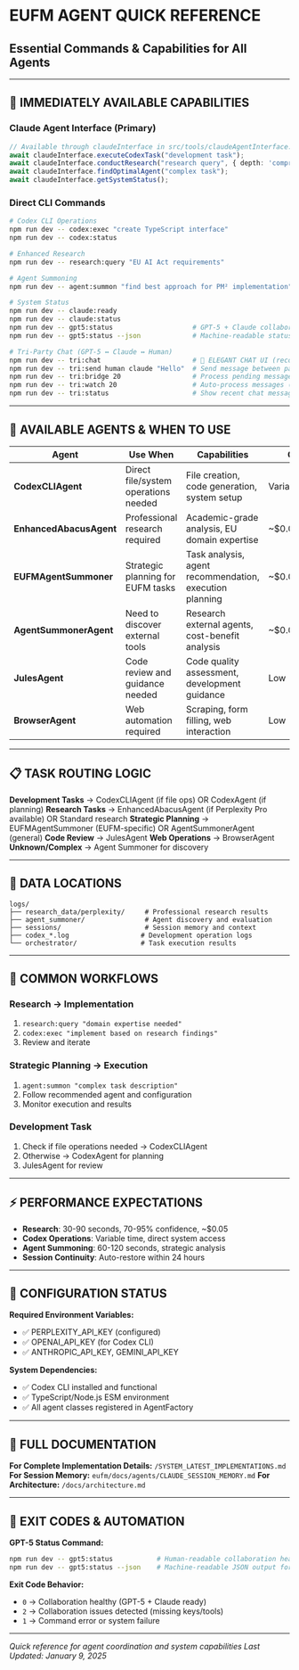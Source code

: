 # EUFM AGENT QUICK REFERENCE
## Essential Commands & Capabilities for All Agents

---

## 🚀 IMMEDIATELY AVAILABLE CAPABILITIES

### **Claude Agent Interface (Primary)**
```typescript
// Available through claudeInterface in src/tools/claudeAgentInterface.ts
await claudeInterface.executeCodexTask("development task");
await claudeInterface.conductResearch("research query", { depth: 'comprehensive' });
await claudeInterface.findOptimalAgent("complex task");
await claudeInterface.getSystemStatus();
```

### **Direct CLI Commands**
```bash
# Codex CLI Operations
npm run dev -- codex:exec "create TypeScript interface"
npm run dev -- codex:status

# Enhanced Research  
npm run dev -- research:query "EU AI Act requirements"

# Agent Summoning
npm run dev -- agent:summon "find best approach for PM² implementation"

# System Status
npm run dev -- claude:ready
npm run dev -- claude:status
npm run dev -- gpt5:status                    # GPT-5 + Claude collaboration health
npm run dev -- gpt5:status --json             # Machine-readable status (CI friendly)

# Tri-Party Chat (GPT-5 ↔ Claude ↔ Human)
npm run dev -- tri:chat                       # 🌟 ELEGANT CHAT UI (recommended)
npm run dev -- tri:send human claude "Hello"  # Send message between participants
npm run dev -- tri:bridge 20                  # Process pending messages (one-shot)
npm run dev -- tri:watch 20                   # Auto-process messages (live mode)
npm run dev -- tri:status                     # Show recent chat messages
```

---

## 🤖 AVAILABLE AGENTS & WHEN TO USE

| Agent | Use When | Capabilities | Cost |
|-------|----------|--------------|------|
| **CodexCLIAgent** | Direct file/system operations needed | File creation, code generation, system setup | Variable |
| **EnhancedAbacusAgent** | Professional research required | Academic-grade analysis, EU domain expertise | ~$0.05/query |
| **EUFMAgentSummoner** | Strategic planning for EUFM tasks | Task analysis, agent recommendation, execution planning | ~$0.02 |
| **AgentSummonerAgent** | Need to discover external tools | Research external agents, cost-benefit analysis | ~$0.05 |
| **JulesAgent** | Code review and guidance needed | Code quality assessment, development guidance | Low |
| **BrowserAgent** | Web automation required | Scraping, form filling, web interaction | Low |

---

## 📋 TASK ROUTING LOGIC

**Development Tasks** → CodexCLIAgent (if file ops) OR CodexAgent (if planning)
**Research Tasks** → EnhancedAbacusAgent (if Perplexity Pro available) OR Standard research
**Strategic Planning** → EUFMAgentSummoner (EUFM-specific) OR AgentSummonerAgent (general)
**Code Review** → JulesAgent 
**Web Operations** → BrowserAgent
**Unknown/Complex** → Agent Summoner for discovery

---

## 💾 DATA LOCATIONS

```
logs/
├── research_data/perplexity/     # Professional research results
├── agent_summoner/               # Agent discovery and evaluation
├── sessions/                     # Session memory and context
├── codex_*.log                  # Development operation logs
└── orchestrator/                # Task execution results
```

---

## 🎯 COMMON WORKFLOWS

### **Research → Implementation**
1. `research:query "domain expertise needed"`
2. `codex:exec "implement based on research findings"`
3. Review and iterate

### **Strategic Planning → Execution**
1. `agent:summon "complex task description"`
2. Follow recommended agent and configuration
3. Monitor execution and results

### **Development Task**
1. Check if file operations needed → CodexCLIAgent
2. Otherwise → CodexAgent for planning
3. JulesAgent for review

---

## ⚡ PERFORMANCE EXPECTATIONS

- **Research**: 30-90 seconds, 70-95% confidence, ~$0.05
- **Codex Operations**: Variable time, direct system access
- **Agent Summoning**: 60-120 seconds, strategic analysis
- **Session Continuity**: Auto-restore within 24 hours

---

## 🔧 CONFIGURATION STATUS

**Required Environment Variables:**
- ✅ PERPLEXITY_API_KEY (configured)
- ✅ OPENAI_API_KEY (for Codex CLI)
- ✅ ANTHROPIC_API_KEY, GEMINI_API_KEY

**System Dependencies:**
- ✅ Codex CLI installed and functional
- ✅ TypeScript/Node.js ESM environment
- ✅ All agent classes registered in AgentFactory

---

## 📖 FULL DOCUMENTATION

**For Complete Implementation Details:** `/SYSTEM_LATEST_IMPLEMENTATIONS.md`
**For Session Memory:** `eufm/docs/agents/CLAUDE_SESSION_MEMORY.md`
**For Architecture:** `/docs/architecture.md`

---

## 🏁 EXIT CODES & AUTOMATION

**GPT-5 Status Command:**
```bash
npm run dev -- gpt5:status           # Human-readable collaboration health report
npm run dev -- gpt5:status --json    # Machine-readable JSON output for CI/automation
```

**Exit Code Behavior:**
- `0` → Collaboration healthy (GPT-5 + Claude ready)
- `2` → Collaboration issues detected (missing keys/tools)  
- `1` → Command error or system failure

---

*Quick reference for agent coordination and system capabilities*
*Last Updated: January 9, 2025*


